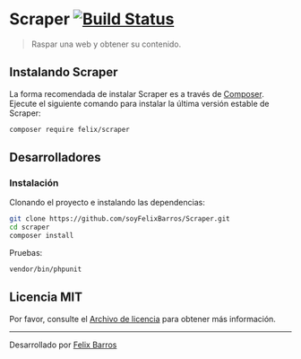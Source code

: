 # Scraper [![Build Status](https://travis-ci.org/soyFelixBarros/Scraper.svg?branch=master)](https://travis-ci.org/soyFelixBarros/Scraper)

> Raspar una web y obtener su contenido.

## Instalando Scraper

La forma recomendada de instalar Scraper es a través de [Composer](https://getcomposer.org/). Ejecute el siguiente comando para instalar la última versión estable de Scraper:

```bash
composer require felix/scraper
```

## Desarrolladores

### Instalación

Clonando el proyecto e instalando las dependencias:

```bash
git clone https://github.com/soyFelixBarros/Scraper.git
cd scraper
composer install
```

Pruebas:

```bash
vendor/bin/phpunit
```
## Licencia MIT

Por favor, consulte el [Archivo de licencia](LICENSE.md) para obtener más información.

------

Desarrollado por [Felix Barros](https://twitter.com/soyFelixBarros)
